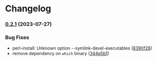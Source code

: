 # Changelog

### [0.2.1](https://www.github.com/ouest/asdf-perl/compare/v0.2.0...v0.2.1) (2023-07-27)


### Bug Fixes

* perl-install: Unknown option --symlink-devel-executables ([8390f28](https://www.github.com/ouest/asdf-perl/commit/8390f288e4a15cfc179cff6b1eb200dcf4cf07fa))
* remove dependency on `which` binary ([344e5b1](https://www.github.com/ouest/asdf-perl/commit/344e5b1226e3b01291944292cf2698f87817bb25))
